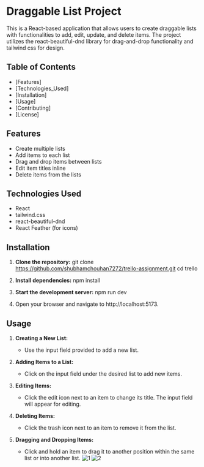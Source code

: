# Draggable List Project

This is a React-based application that allows users to create draggable lists with functionalities to add, edit, update, and delete items. The project utilizes the react-beautiful-dnd library for drag-and-drop functionality and tailwind css for design.

## Table of Contents

- [Features]
- [Technologies_Used]
- [Installation]
- [Usage]
- [Contributing]
- [License]

## Features

- Create multiple lists
- Add items to each list
- Drag and drop items between lists
- Edit item titles inline
- Delete items from the lists

## Technologies Used

- React
- tailwind.css
- react-beautiful-dnd
- React Feather (for icons)

## Installation

1. **Clone the repository:**
   git clone https://github.com/shubhamchouhan7272/trello-assignment.git
   cd trello

2. **Install dependencies:**
   npm install

3. **Start the development server:**
   npm run dev

4. Open your browser and navigate to http://localhost:5173.

## Usage

1. **Creating a New List:**

   - Use the input field provided to add a new list.

2. **Adding Items to a List:**

   - Click on the input field under the desired list to add new items.

3. **Editing Items:**

   - Click the edit icon next to an item to change its title. The input field will appear for editing.

4. **Deleting Items:**

   - Click the trash icon next to an item to remove it from the list.

5. **Dragging and Dropping Items:**
   - Click and hold an item to drag it to another position within the same list or into another list.
![1](https://github.com/user-attachments/assets/44fc51be-2b1a-495c-a41c-76fe6a9f09c5)
![2](https://github.com/user-attachments/assets/5e9f735b-4810-49bd-ba64-06be49f5c804)
